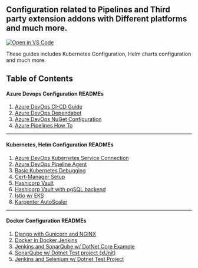 ## Configuration related to Pipelines and Third party extension addons with Different platforms and much more.
[![Open in VS Code](https://open.vscode.dev/badges/open-in-vscode.svg)](https://open.vscode.dev/meet86/configuration-readme)

These guides includes Kubernetes Configuration, Helm charts configuration and much more.

## Table of Contents

#### Azure Devops Configuration READMEs
1. [Azure DevOps CI-CD Guide](https://github.com/meet86/configuration-readme/blob/main/azure-devops-ci-cd-guide/README.md)
2. [Azure DevOps Dependabot](https://github.com/meet86/configuration-readme/blob/main/azure-devops-dependabot/README.md)
3. [Azure DevOps NuGet Configuration](https://github.com/meet86/configuration-readme/blob/main/azure-devops-nuget-config/README.md)
4. [Azure Pipelines How To](https://github.com/meet86/configuration-readme/blob/main/azure-pipelines-how-to/README.md)
<hr>

#### Kubernetes, Helm Configuration READMEs
1. [Azure DevOps Kubernetes Service Connection](https://github.com/meet86/configuration-readme/blob/main/azure-devops-kubernetes-service-connection/README.md)
2. [Azure DevOps Pipeline Agent](https://github.com/meet86/configuration-readme/blob/main/azure-pipeline-linux-k8s-agent/README.md)
3. [Basic Kubernetes Debugging](https://github.com/meet86/configuration-readme/blob/main/basic-kubernetes-debugging/README.md)
4. [Cert-Manager Setup](https://github.com/meet86/configuration-readme/blob/main/cert-manager-setup/README.md)
5. [Hashicorp Vault](https://github.com/meet86/configuration-readme/blob/main/hashicorp-vault-kubernetes/README.md)
6. [Hashicorp Vault with pgSQL backend](https://github.com/meet86/configuration-readme/tree/main/hashicorp-vault-pgsql-backend)
7. [Istio w/ EKS](https://github.com/meet86/configuration-readme/blob/main/istio-eks-setup/README.md)
8. [Karpenter AutoScaler](https://github.com/meet86/configuration-readme/blob/main/karpenter-autoscaler-eks/README.md)
<hr>

#### Docker Configuration READMEs
1. [Django with Gunicorn and NGINX](https://github.com/meet86/configuration-readme/tree/main/django-docker-gunicorn-nginx)
2. [Docker in Docker Jenkins](https://github.com/meet86/configuration-readme/tree/main/jenkins-dind)
3. [Jenkins and SonarQube w/ DotNet Core Example](https://github.com/meet86/configuration-readme/tree/main/jenkins-dind-sonarqube-dotnet-core)
4. [SonarQube w/ Dotnet Test project (xUnit)](https://github.com/meet86/configuration-readme/tree/main/dotnet-xunit-tests-sonarqube)
5. [Jenkins and Selenium w/ Dotnet Test Project](https://github.com/meet86/configuration-readme/tree/main/dotnet-selenium-jenkins-dind)